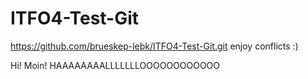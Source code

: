 # ITFO4-Test-Git
https://github.com/brueskep-lebk/ITFO4-Test-Git.git
enjoy conflicts :)

Hi!
Moin!
HAAAAAAAALLLLLLLOOOOOOOOOOOO